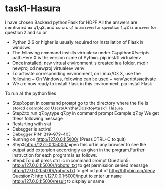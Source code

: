 # task1-Hasura
I have chosen Backend pythonFlask for HDPF
All the answers are mentioned as q1,q2, and so on.
q1 is answer for question 1,q2 is answer for question 2 and so on
* Python 2.6 or higher is usually required for installation of Flask in windows.
* The following command installs virtualenv under C:/pythonX/scripts path.Here X is the version name of Python.
pip install virtualenv
* Once installed, new virtual environment is created in a folder.
mkdir newproj
cd newproj
virtualenv venv
* To activate corresponding environment, on Linux/OS X, use the following −
On Windows, following can be used −
venv\scripts\activate
* We are now ready to install Flask in this environment.
pip install Flask

To run all the python files
* Step1:open in command prompt go to the directory where the file is stored
example:cd Users\Anitha\Desktop\task1-Hasura
* Step2:to run q7.py,type q7.py in command prompt 
Example:q7.py
We get these following message
 * Restarting with stat
 * Debugger is active!
 * Debugger PIN: 239-973-402
 * Running on http://127.0.0.1:5000/ (Press CTRL+C to quit)
* Step3:http://127.0.0.1:5000/ open this url in any browser to see the output add extension accordingly as given in the program.Further instruction for each program is as follows.
* Step4:To quit press ctrl+c in command prompt
 Question5:
 http://127.0.0.1:5000//robots1.txt to get permission denied message
 http://127.0.0.1:5000//robots.txt to get output of http://httpbin.org/deny
 Question7:
 http://127.0.0.1:5000/input to enter ur name
  http://127.0.0.1:5000/result to display ur name
